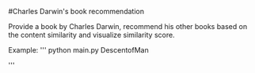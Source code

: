 #Charles Darwin's book recommendation 

Provide a book by Charles Darwin, recommend his other books based on the content similarity and visualize similarity score.


Example:
'''
python main.py DescentofMan

'''
